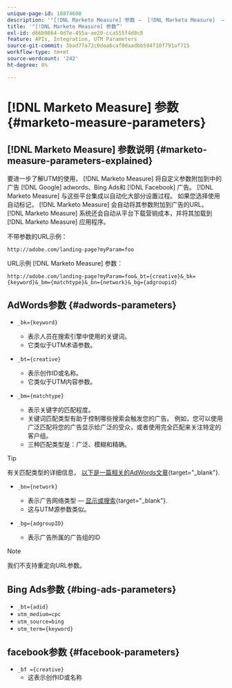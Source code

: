 ```yaml
---
unique-page-id: 18874608
description: '"[!DNL Marketo Measure] 参数 —  [!DNL Marketo Measure]  — 产品文档”'
title: '"[!DNL Marketo Measure] 参数”'
exl-id: d66b9864-0d7e-455a-ae20-cca555f4d8c8
feature: APIs, Integration, UTM Parameters
source-git-commit: 3bad77a72c0dea6caf0daadbb594f10f791af715
workflow-type: tm+mt
source-wordcount: '242'
ht-degree: 0%

---
```


# [!DNL Marketo Measure] 参数 {#marketo-measure-parameters}

## [!DNL Marketo Measure] 参数说明 {#marketo-measure-parameters-explained}

要进一步了解UTM的使用， [!DNL Marketo Measure] 将自定义参数附加到中的广告 [!DNL Google] adwords、Bing Ads和 [!DNL Facebook] 广告。 [!DNL Marketo Measure] 与这些平台集成以自动化大部分设置过程。 如果您选择使用自动标记， [!DNL Marketo Measure] 会自动将其参数附加到广告的URL。 [!DNL Marketo Measure] 系统还会自动从平台下载营销成本，并将其加载到 [!DNL Marketo Measure] 应用程序。

不带参数的URL示例：

`http://adobe.com/landing-page?myParam=foo`

URL示例 [!DNL Marketo Measure] 参数：

`http://adobe.com/landing-page?myParam=foo&_bt={creative}&_bk={keyword}&_bm={matchtype}&_bn={network}&_bg={adgroupid}`

## AdWords参数 {#adwords-parameters}

* `_bk={keyword}`
   * 表示人员在搜索引擎中使用的关键词。
   * 它类似于UTM术语参数。

* `_bt={creative}`
   * 表示创作ID或名称。
   * 它类似于UTM内容参数。

* `_bm={matchtype}`
   * 表示关键字的匹配程度。
   * 关键词匹配类型有助于控制哪些搜索会触发您的广告。 例如，您可以使用广泛匹配将您的广告显示给广泛的受众，或者使用完全匹配来关注特定的客户组。
   * 三种匹配类型是：广泛、模糊和精确。

>[!TIP]
>
>有关匹配类型的详细信息， [以下是一篇相关的AdWords文章](https://support.google.com/adwords/answer/2497836?hl=en){target="_blank"}.

* `_bn={network}`
   * 表示广告网络类型 —  [显示或搜索](https://support.google.com/adwords/answer/1752334?hl=en){target="_blank"}.
   * 这与UTM源参数类似。

* `_bg={adgroupID}`
   * 表示广告所属的广告组的ID

>[!NOTE]
>
>我们不支持重定向URL参数。

## Bing Ads参数 {#bing-ads-parameters}

* `_bt={adid}`
* `utm_medium=cpc`
* `utm_source=bing`
* `utm_term={keyword}`

## facebook参数 {#facebook-parameters}

* `_bf ={creative}`
   * 这表示创作ID或名称
